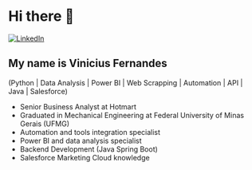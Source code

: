 # Hi there 👋


[![LinkedIn](https://img.shields.io/badge/LinkedIn-0077B5?style=for-the-badge&logo=linkedin&logoColor=white)](https://www.linkedin.com/in/vinicius-fernandes-320427140/)

## My name is Vinicius Fernandes

(Python | Data Analysis | Power BI | Web Scrapping | Automation | API | Java | Salesforce)

- Senior Business Analyst at Hotmart
- Graduated in Mechanical Engineering at Federal University of Minas Gerais (UFMG)
- Automation and tools integration specialist
- Power BI and data analysis specialist
- Backend Development (Java Spring Boot)
- Salesforce Marketing Cloud knowledge
